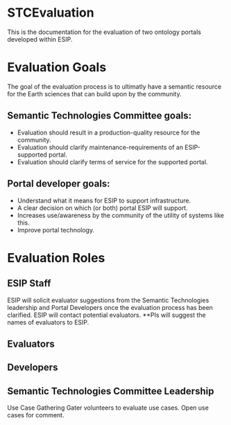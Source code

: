 # STCEvaluation
This is the documentation for the evaluation of two ontology portals developed within ESIP. 

# Evaluation Goals
The goal of the evaluation process is to ultimatly have a semantic resource for the Earth sciences that can build upon by the community.

## Semantic Technologies Committee goals: 

- Evaluation should result in a production-quality resource for the community.
- Evaluation should clarify maintenance-requirements of an ESIP-supported portal.
- Evaluation should clarify terms of service for the supported portal.

## Portal developer goals: 
- Understand what it means for ESIP to support infrastructure.
- A clear decision on which (or both) portal ESIP will support.
- Increases use/awareness by the community of the utility of systems like this.
- Improve portal technology.

# Evaluation Roles
## ESIP Staff
ESIP will solicit evaluator suggestions from the Semantic Technologies leadership and Portal Developers once the evaluation process has been clarified.
ESIP will contact potential evaluators. **PIs will suggest the names of evaluators to ESIP.

## Evaluators

## Developers

## Semantic Technologies Committee Leadership
Use Case Gathering
Gater volunteers to evaluate use cases.
Open use cases for comment.
